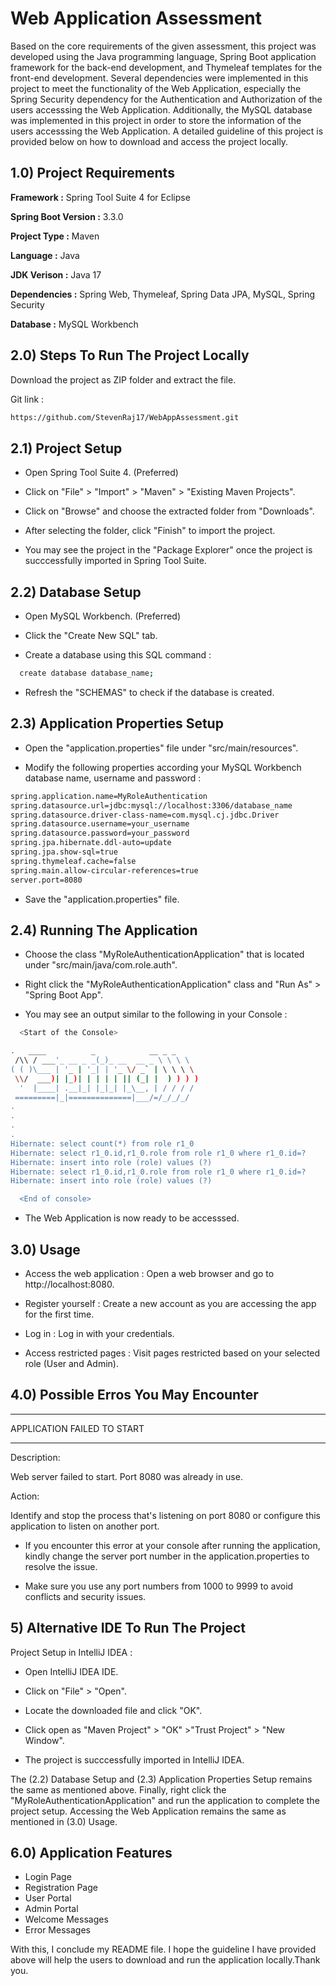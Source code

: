 
# Web Application Assessment

Based on the core requirements of the given assessment, this project was developed using the Java programming language, Spring Boot application framework for the back-end development, and Thymeleaf templates for the front-end development. Several dependencies were implemented in this project to meet the functionality of the Web Application, especially the Spring Security dependency for the Authentication and Authorization of the users accesssing the Web Application. Additionally, the MySQL database was implemented in this project in order to store the information of the users accesssing the Web Application. A detailed guideline of this project is provided below on how to download and access the project locally.






## 1.0) Project Requirements

**Framework :** Spring Tool Suite 4 for Eclipse

**Spring Boot Version :** 3.3.0

**Project Type :** Maven

**Language :** Java

**JDK Verison :** Java 17

**Dependencies :** Spring Web, Thymeleaf, Spring Data JPA, MySQL, Spring Security

**Database :** MySQL Workbench

## 2.0) Steps To Run The Project Locally

Download the project as ZIP folder and extract the file.

Git link :

```bash
https://github.com/StevenRaj17/WebAppAssessment.git
```

## 2.1) Project Setup


  - Open Spring Tool Suite 4. (Preferred)

  - Click on "File" > "Import" > "Maven" > "Existing Maven Projects".

  - Click on "Browse" and choose the extracted folder from "Downloads".

  - After selecting the folder, click "Finish" to import the project.

  - You may see the project in the "Package Explorer" once the project is succcessfully imported in Spring Tool Suite.

## 2.2) Database Setup


  - Open MySQL Workbench. (Preferred)

  - Click the "Create New SQL" tab.
  
  - Create a database using this SQL command : 
  ```bash
    create database database_name;
  ```

  - Refresh the "SCHEMAS" to check if the database is created.

## 2.3) Application Properties Setup

  - Open the "application.properties" file under "src/main/resources".

  - Modify the following properties according your MySQL Workbench database name, username and password :
  ```bash
  spring.application.name=MyRoleAuthentication
  spring.datasource.url=jdbc:mysql://localhost:3306/database_name
  spring.datasource.driver-class-name=com.mysql.cj.jdbc.Driver
  spring.datasource.username=your_username
  spring.datasource.password=your_password
  spring.jpa.hibernate.ddl-auto=update
  spring.jpa.show-sql=true
  spring.thymeleaf.cache=false
  spring.main.allow-circular-references=true
  server.port=8080
```
  - Save the "application.properties" file.

## 2.4) Running The Application


  - Choose the class "MyRoleAuthenticationApplication" that is located under "src/main/java/com.role.auth".

  - Right click the "MyRoleAuthenticationApplication" class and "Run As" > "Spring Boot App".

  - You may see an output similar to the following in your Console :

```bash
  <Start of the Console>

.   ____          _            __ _ _
 /\\ / ___'_ __ _ _(_)_ __  __ _ \ \ \ \
( ( )\___ | '_ | '_| | '_ \/ _` | \ \ \ \
 \\/  ___)| |_)| | | | | || (_| |  ) ) ) )
  '  |____| .__|_| |_|_| |_\__, | / / / /
 =========|_|==============|___/=/_/_/_/
.
.
.
.
Hibernate: select count(*) from role r1_0
Hibernate: select r1_0.id,r1_0.role from role r1_0 where r1_0.id=?
Hibernate: insert into role (role) values (?)
Hibernate: select r1_0.id,r1_0.role from role r1_0 where r1_0.id=?
Hibernate: insert into role (role) values (?)

  <End of console>
```
- The Web Application is now ready to be accesssed.

## 3.0) Usage

- Access the web application : Open a web browser and go to http://localhost:8080.

- Register yourself : Create a new account as you are accessing the app for the first time.

- Log in : Log in with your credentials.

- Access restricted pages : Visit pages restricted based on your selected role (User and Admin).


## 4.0) Possible Erros You May Encounter 
***************************
APPLICATION FAILED TO START
***************************

Description:

Web server failed to start. Port 8080 was already in use.

Action:

Identify and stop the process that's listening on port 8080 or configure this application to listen on another port.

- If you encounter this error at your console after running the application, kindly change the server port number in the application.properties to resolve the issue.

- Make sure you use any port numbers from 1000 to 9999 to avoid conflicts and security issues.





    
    


## 5) Alternative IDE To Run The Project

Project Setup in IntelliJ IDEA :


  - Open IntelliJ IDEA IDE.

  - Click on "File" > "Open".

  - Locate the downloaded file and click "OK".

  - Click open as "Maven Project" > "OK" >"Trust Project" > "New Window".

  - The project is succcessfully imported in IntelliJ IDEA. 
  
The (2.2) Database Setup and (2.3) Application Properties Setup remains the same as mentioned above. Finally, right click the "MyRoleAuthenticationApplication" and run the application to complete the project setup. Accessing the Web Application remains the same as mentioned in (3.0) Usage.







## 6.0) Application Features

- Login Page
- Registration Page
- User Portal
- Admin Portal
- Welcome Messages
- Error Messages

With this, I conclude my README file. I hope the guideline I have provided above will help the users to download and run the application locally.Thank you.

